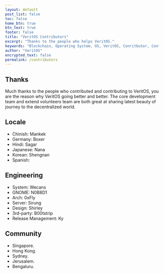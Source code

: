```yaml
---
layout: default
post_list: false
toc: false
home_btn: true
btn_text: true
footer: false
title: "VeritOS Contributors"
excerpt: "Thanks to the people who helps VeritOS."
keywords: "Blockchain, Operating System, OS, VeritOS, Conritbutor, Contribution, Community, Open Source"
author: "VeritOS"
encrypted_text: false
permalink: /contributors
---
```


## Thanks 
Much thanks to the people who contributed and contributing to VeritOS, you are the reason why VeritOS going better and better. The core development team and extend volunteers team are both great at sharing latest beauty of journey to the decentralized world.

## Locale
* Chinish: Mankek
* Germany: Boxer
* Hindi: Sagar
* Japanese: Nana
* Korean: Shengnan
* Spanish: 

##  Engineering
* System: Wecans
* GNOME: N0B8D1
* Arch: 0xFly
* Server: Sirung
* Design: Shirley
* 3rd-party: B00tstrip
* Release Management: Ky

##  Community 
* Singapore.
* Hong Kong.
* Sydney.
* Jerusalem.
* Bengaluru.


